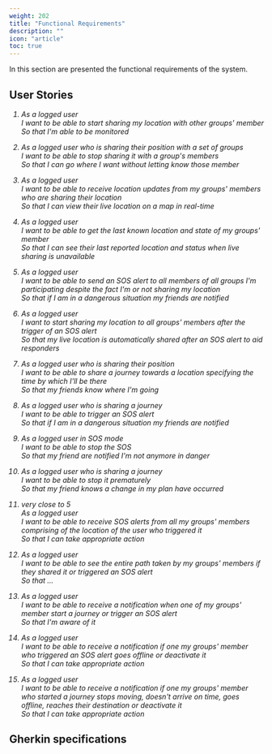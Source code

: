 ```yaml
---
weight: 202
title: "Functional Requirements"
description: ""
icon: "article"
toc: true
---
```


In this section are presented the functional requirements of the system.

## User Stories

<em>

1. As a logged user \
   I want to be able to start sharing my location with other groups' member \
   So that I'm able to be monitored

2. As a logged user who is sharing their position with a set of groups \
   I want to be able to stop sharing it with a group's members \
   So that I can go where I want without letting know those member

3. As a logged user \
   I want to be able to receive location updates from my groups' members who are sharing their location \
   So that I can view their live location on a map in real-time

4. As a logged user \
   I want to be able to get the last known location and state of my groups' member \
   So that I can see their last reported location and status when live sharing is unavailable

5. As a logged user \
   I want to be able to send an SOS alert to all members of all groups I'm participating despite the fact I'm or not sharing my location \
   So that if I am in a dangerous situation my friends are notified

6. As a logged user \
   I want to start sharing my location to all groups' members after the trigger of an SOS alert \
   So that my live location is automatically shared after an SOS alert to aid responders

7. As a logged user who is sharing their position \
   I want to be able to share a journey towards a location specifying the time by which I'll be there \
   So that my friends know where I'm going

8. As a logged user who is sharing a journey \
   I want to be able to trigger an SOS alert \
   So that if I am in a dangerous situation my friends are notified

9. As a logged user in SOS mode \
   I want to be able to stop the SOS \
   So that my friend are notified I'm not anymore in danger

10. As a logged user who is sharing a journey \
    I want to be able to stop it prematurely \
    So that my friend knows a change in my plan have occurred

11. very close to 5 \
    As a logged user \
    I want to be able to receive SOS alerts from all my groups' members comprising of the location of the user who triggered it \
    So that I can take appropriate action

12. As a logged user \
    I want to be able to see the entire path taken by my groups' members if they shared it or triggered an SOS alert \
    So that …

13. As a logged user \
    I want to be able to receive a notification when one of my groups' member start a journey or trigger an SOS alert \
    So that I'm aware of it

14. As a logged user \
    I want to be able to receive a notification if one my groups' member who triggered an SOS alert goes offline or deactivate it \
    So that I can take appropriate action

15. As a logged user \
    I want to be able to receive a notification if one my groups' member who started a journey stops moving, doesn't arrive on time, goes offline, reaches their destination or deactivate it \
    So that I can take appropriate action

</em>

## Gherkin specifications
